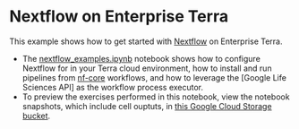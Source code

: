 # Nextflow on Enterprise Terra

This example shows how to get started with [Nextflow](https://www.nextflow.io) on Enterprise Terra.

- The [nextflow_examples.ipynb](./nextflow_examples.ipynb) notebook shows how to configure Nextflow for in your Terra cloud environment, how to install and run pipelines from [nf-core](https://nf-co.re/rnaseq) workflows, and how to leverage the [Google Life Sciences API] as the workflow process executor.
- To preview the exercises performed in this notebook, view the notebook snapshots, which include cell ouptuts, in [this Google Cloud Storage bucket](http://todo). 